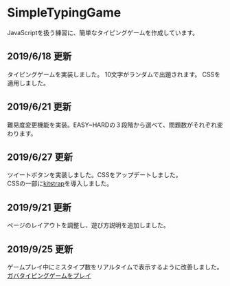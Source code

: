 # SimpleTypingGame
JavaScriptを扱う練習に、簡単なタイピングゲームを作成しています。

## 2019/6/18 更新
タイピングゲームを実装しました。
10文字がランダムで出題されます。
CSSを適用しました。
<br>
## 2019/6/21 更新
難易度変更機能を実装。EASY~HARDの３段階から選べて、問題数がそれぞれ変わります。
<br>
## 2019/6/27 更新
ツイートボタンを実装しました。CSSをアップデートしました。<br>
CSSの一部に[kitstrap](https://github.com/mtsgi/kitstrap)を導入しました。
<br>
## 2019/9/21 更新
ページのレイアウトを調整し、遊び方説明を追加しました。
<br>
## 2019/9/25 更新
ゲームプレイ中にミスタイプ数をリアルタイムで表示するように改善しました。
<br>
[ガバタイピングゲームをプレイ](https://ne30megane.github.io/SimpleTypingGame/)
